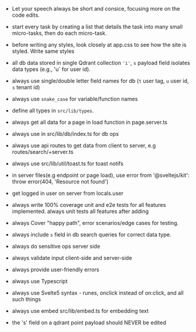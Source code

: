- Let your speech always be short and consice, focusing more on the code edits.

- start every task by creating a list that details the task into many small micro-tasks, then do each micro-task.

- before writing any styles, look closely at app.css to see how the site is styled. Write same styles

- all db data stored in single Qdrant collection `'i'`, `s` payload field isolates data types (e.g., 'u` for user id).
- always use single/double letter field names for db (`t` user tag, `u` user id, `s` tenant id)
- always use `snake_case` for variable/function names
- define all types in `src/lib/types`.
- always get all data for a page in load function in page.server.ts

- always use in src/lib/db/index.ts for db ops
- always use api routes to get data from client to server, e.g routes/search/+server.ts
- always use src/lib/util/toast.ts for toast notifs

- in server files(e.g endpoint or page load), use error from '@sveltejs/kit': throw error(404, 'Resource not found')
- get logged in user on server from locals.user
- always write 100% coverage unit and e2e tests for all features implemented. always unit tests all features after adding
- always Cover "happy path", error scenarios/edge cases for testing.
- always include `s` field in db search queries for correct data type.
- always do sensitive ops server side
- always validate input client-side and server-side
- always provide user-friendly errors
- always use Typescript
- always use Svelte5 syntax - runes, onclick instead of on:click, and all such things
- always use embed src/lib/embed.ts for embedding text

- the 's' field on a qdrant point payload should NEVER be edited